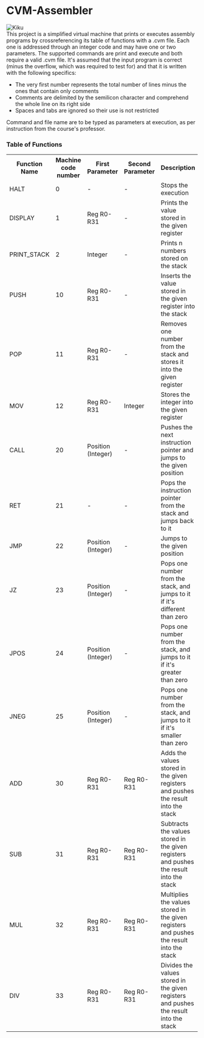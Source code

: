 # CVM-Assembler
![Kiku](https://www.unive.it/pag/fileadmin/user_upload/extra/pid/img/loghi/logo_CF_1.png)  
This project is a simplified virtual machine that prints or executes assembly programs by crossreferencing its table of functions with a .cvm file. Each one is addressed through an integer code and may have one or two parameters.
The supported commands are <italic>print</italic> and <italic>execute</italic> and both require a valid .cvm file. It's assumed that the input program is correct (minus the overflow, which was required to test for) and that it is written with the following specifics:
<ul>
  <li>The very first number represents the total number of lines minus the ones that contain only comments</li>
  <li>Comments are delimited by the semilicon character and comprehend the whole line on its right side</li>
  <li>Spaces and tabs are ignored so their use is not restricted</li>
</ul>

Command and file name are to be typed as parameters at execution, as per instruction from the course's professor.

<h3>Table of Functions</h3>
<table>
  <tr>
    <th>Function Name</th>
    <th>Machine code number</th>
    <th>First Parameter</th>
    <th>Second Parameter</th>
    <th>Description</th>
  </tr>
  <tr>
    <td>
      HALT
    </td>
    <td>
      0
    </td>
    <td>
      -
    </td>
    <td>
      -
    </td>
    <td>
      Stops the execution
    </td>
  </tr>
  <tr>
    <td>
      DISPLAY
    </td>
    <td>
      1
    </td>
    <td>
      Reg R0-R31
    </td>
    <td>
      -
    </td>
    <td>
      Prints the value stored in the given register
    </td>
  </tr>
  <tr>
    <td>
      PRINT_STACK
    </td>
    <td>
      2
    </td>
    <td>
      Integer
    </td>
    <td>
      -
    </td>
    <td>
      Prints n numbers stored on the stack
    </td>
  </tr>
  <tr>
    <td>
      PUSH
    </td>
    <td>
      10
    </td>
    <td>
      Reg R0-R31
    </td>
    <td>
      -
    </td>
    <td>
      Inserts the value stored in the given register into the stack
    </td>
  </tr>
  <tr>
    <td>
      POP
    </td>
    <td>
      11
    </td>
    <td>
      Reg R0-R31
    </td>
    <td>
      -
    </td>
    <td>
      Removes one number from the stack and stores it into the given register
    </td>
  </tr>
  <tr>
    <td>
      MOV
    </td>
    <td>
      12
    </td>
    <td>
      Reg R0-R31
    </td>
    <td>
      Integer
    </td>
    <td>
      Stores the integer into the given register
    </td>
  </tr>
  <tr>
    <td>
      CALL
    </td>
    <td>
      20
    </td>
    <td>
      Position (Integer)
    </td>
    <td>
      -
    </td>
    <td>
      Pushes the next instruction pointer and jumps to the given position 
    </td>
  </tr>
  <tr>
    <td>
      RET
    </td>
    <td>
      21
    </td>
    <td>
      -
    </td>
    <td>
      -
    </td>
    <td>
      Pops the instruction pointer from the stack and jumps back to it
    </td>
  </tr>
  <tr>
    <td>
      JMP
    </td>
    <td>
      22
    </td>
    <td>
      Position (Integer)
    </td>
    <td>
      -
    </td>
    <td>
      Jumps to the given position
    </td>
  </tr>
  <tr>
    <td>
      JZ
    </td>
    <td>
      23
    </td>
    <td>
      Position (Integer)
    </td>
    <td>
      -
    </td>
    <td>
      Pops one number from the stack, and jumps to it if it's different than zero
    </td>
  </tr>
  <tr>
    <td>
      JPOS
    </td>
    <td>
      24
    </td>
    <td>
      Position (Integer)
    </td>
    <td>
      -
    </td>
    <td>
      Pops one number from the stack, and jumps to it if it's greater than zero
    </td>
  </tr>
  <tr>
    <td>
      JNEG
    </td>
    <td>
      25
    </td>
    <td>
      Position (Integer)
    </td>
    <td>
      -
    </td>
    <td>
      Pops one number from the stack, and jumps to it if it's smaller than zero 
    </td>
  </tr>
  <tr>
    <td>
      ADD
    </td>
    <td>
      30
    </td>
    <td>
      Reg R0-R31
    </td>
    <td>
      Reg R0-R31
    </td>
    <td>
      Adds the values stored in the given registers and pushes the result into the stack
    </td>
  </tr>
    <tr>
    <td>
      SUB
    </td>
    <td>
      31
    </td>
    <td>
      Reg R0-R31
    </td>
    <td>
      Reg R0-R31
    </td>
    <td>
      Subtracts the values stored in the given registers and pushes the result into the stack
    </td>
  </tr>
    <tr>
    <td>
      MUL
    </td>
    <td>
      32
    </td>
    <td>
      Reg R0-R31
    </td>
    <td>
      Reg R0-R31
    </td>
    <td>
      Multiplies the values stored in the given registers and pushes the result into the stack
    </td>
  </tr>
    <tr>
    <td>
      DIV
    </td>
    <td>
      33
    </td>
    <td>
      Reg R0-R31
    </td>
    <td>
      Reg R0-R31
    </td>
    <td>
      Divides the values stored in the given registers and pushes the result into the stack
    </td>
  </tr>
</table>
